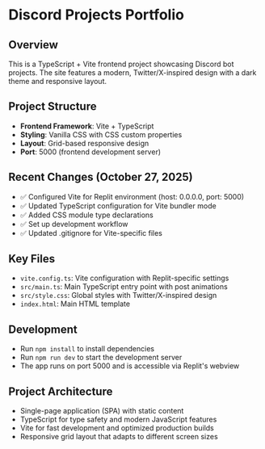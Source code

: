 # Discord Projects Portfolio

## Overview
This is a TypeScript + Vite frontend project showcasing Discord bot projects. The site features a modern, Twitter/X-inspired design with a dark theme and responsive layout.

## Project Structure
- **Frontend Framework**: Vite + TypeScript
- **Styling**: Vanilla CSS with CSS custom properties
- **Layout**: Grid-based responsive design
- **Port**: 5000 (frontend development server)

## Recent Changes (October 27, 2025)
- ✅ Configured Vite for Replit environment (host: 0.0.0.0, port: 5000)
- ✅ Updated TypeScript configuration for Vite bundler mode
- ✅ Added CSS module type declarations
- ✅ Set up development workflow
- ✅ Updated .gitignore for Vite-specific files

## Key Files
- `vite.config.ts`: Vite configuration with Replit-specific settings
- `src/main.ts`: Main TypeScript entry point with post animations
- `src/style.css`: Global styles with Twitter/X-inspired design
- `index.html`: Main HTML template

## Development
- Run `npm install` to install dependencies
- Run `npm run dev` to start the development server
- The app runs on port 5000 and is accessible via Replit's webview

## Project Architecture
- Single-page application (SPA) with static content
- TypeScript for type safety and modern JavaScript features
- Vite for fast development and optimized production builds
- Responsive grid layout that adapts to different screen sizes
